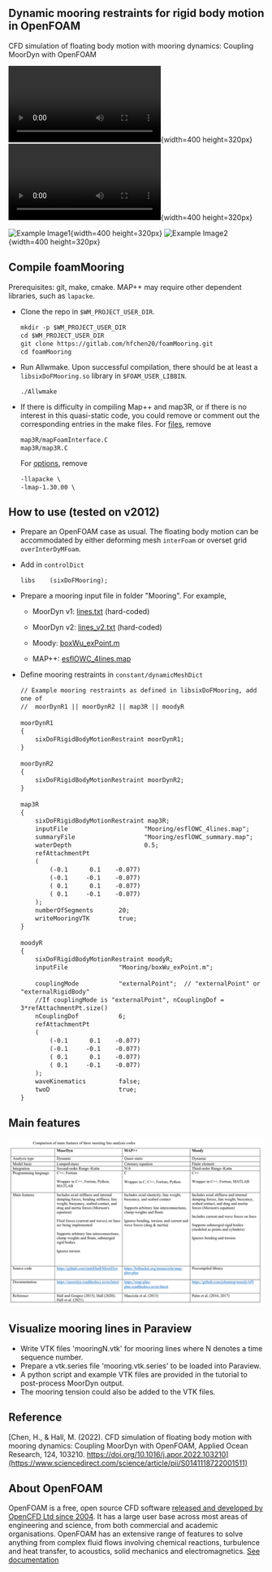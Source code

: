 ## Dynamic mooring restraints for rigid body motion in OpenFOAM
CFD simulation of floating body motion with mooring dynamics: Coupling MoorDyn with OpenFOAM

![One floater](tutorial/misc/Animation_overset3d_h12t20.mp4){width=400 height=320px}
![Two floaters](tutorial/misc/twoBody_moored.mp4){width=400 height=320px}

![Example Image1](https://drive.google.com/uc?export=view&id=1qwFgW-DSzC8BF5sjAJmnyXOt2R_NYqrP){width=400 height=320px}
![Example Image2](https://drive.google.com/uc?id=1qwFgW-DSzC8BF5sjAJmnyXOt2R_NYqrP){width=400 height=320px}


## Compile foamMooring
Prerequisites: git, make, cmake. MAP++ may require other dependent libraries, such as `lapacke`.
- Clone the repo in `$WM_PROJECT_USER_DIR`.
	```
	mkdir -p $WM_PROJECT_USER_DIR 
	cd $WM_PROJECT_USER_DIR 
	git clone https://gitlab.com/hfchen20/foamMooring.git 
	cd foamMooring 
	```
- Run Allwmake. Upon successful compilation, there should be at least a `libsixDoFMooring.so` library in `$FOAM_USER_LIBBIN`.
	```
	./Allwmake
	```

- If there is difficulty in compiling Map++ and map3R, or if there is no interest in this quasi-static code, you could remove or comment out the corresponding entries in the make files. For [files](/src/sixDoFMooringRestraints/Make/files), remove
    ```
    map3R/mapFoamInterface.C
    map3R/map3R.C
    ```
    For [options](/src/sixDoFMooringRestraints/Make/options), remove

    ```
    -llapacke \
    -lmap-1.30.00 \
    ```

## How to use (tested on v2012)
- Prepare an OpenFOAM case as usual. The floating body motion can be accommodated by either deforming mesh `interFoam` or overset grid `overInterDyMFoam`.
- Add in `controlDict`
	```
	libs    (sixDoFMooring); 
	```
- Prepare a mooring input file in folder "Mooring". For example,
   - MoorDyn v1: [lines.txt](tutorial/sixDoF_2D/overset/background/Mooring) (hard-coded)

   - MoorDyn v2: [lines_v2.txt](tutorial/sixDoF_2D/overset/background/Mooring) (hard-coded)

   - Moody: [boxWu_exPoint.m](tutorial/sixDoF_2D/overset/background/Mooring)

   - MAP++: [esflOWC_4lines.map](tutorial/sixDoF_2D/overset/background/Mooring)

- Define mooring restraints in `constant/dynamicMeshDict`
	```
	// Example mooring restraints as defined in libsixDoFMooring, add one of
	//	moorDynR1 || moorDynR2 || map3R || moodyR 

	moorDynR1
	{
		sixDoFRigidBodyMotionRestraint moorDynR1;
	}

	moorDynR2
	{
		sixDoFRigidBodyMotionRestraint moorDynR2;
	}

	map3R
	{
		sixDoFRigidBodyMotionRestraint map3R;
		inputFile                     "Mooring/esflOWC_4lines.map";
		summaryFile                   "Mooring/esflOWC_summary.map";
		waterDepth                    0.5;
		refAttachmentPt
		(
			(-0.1      0.1    -0.077)
			(-0.1     -0.1    -0.077)
			( 0.1      0.1    -0.077)
			( 0.1     -0.1    -0.077)
		);
		numberOfSegments       20;
		writeMooringVTK        true;
	}

	moodyR
	{
		sixDoFRigidBodyMotionRestraint moodyR;
		inputFile              "Mooring/boxWu_exPoint.m";

		couplingMode           "externalPoint";  // "externalPoint" or "externalRigidBody"
		//If couplingMode is "externalPoint", nCouplingDof = 3*refAttachmentPt.size()
		nCouplingDof           6;
		refAttachmentPt
		(
			(-0.1      0.1    -0.077)
			(-0.1     -0.1    -0.077)
			( 0.1      0.1    -0.077)
			( 0.1     -0.1    -0.077)
		);
		waveKinematics         false;
		twoD                   true;
	}
	```

## Main features
![Three mooring line codes](tutorial/misc/comparison_3_mooring_codes.PNG)

## Visualize mooring lines in Paraview
- Write VTK files 'mooringN.vtk' for mooring lines where N denotes a time sequence number.
- Prepare a vtk.series file 'mooring.vtk.series' to be loaded into Paraview.
- A python script and example VTK files are provided in the tutorial to post-process MoorDyn output.
- The mooring tension could also be added to the VTK files.


## Reference
[Chen, H., & Hall, M. (2022). CFD simulation of floating body motion with mooring dynamics: Coupling MoorDyn with OpenFOAM,
Applied Ocean Research, 124, 103210. https://doi.org/10.1016/j.apor.2022.103210](https://www.sciencedirect.com/science/article/pii/S0141118722001511)

## About OpenFOAM
OpenFOAM is a free, open source CFD software [released and developed by OpenCFD Ltd since 2004](http://www.openfoam.com/history/).
It has a large user base across most areas of engineering and science, from both commercial and academic organisations.
OpenFOAM has an extensive range of features to solve anything from complex fluid flows involving chemical reactions, turbulence and heat transfer, to acoustics, solid mechanics and electromagnetics.
[See documentation](http://www.openfoam.com/documentation)

